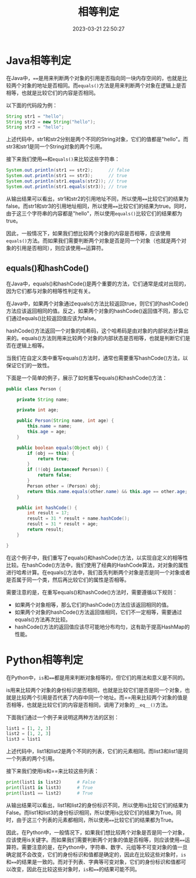 ﻿---
title: 相等判定
date: 2023-03-21 22:50:27
summary: 本文分享程序设计常常涉及的相等性判定问题，以Java和Python为例。
tags:
- 程序设计
categories:
- 程序设计
---

# Java相等判定

在Java中，`==`是用来判断两个对象的引用是否指向同一块内存空间的，也就是比较两个对象的地址是否相同。而`equals()`方法是用来判断两个对象在逻辑上是否相等，也就是比较它们的内容是否相同。

以下面的代码段为例：
```java
String str1 = "hello";
String str2 = new String("hello");
String str3 = "hello";
```

上述代码中，str1和str2分别是两个不同的String对象，它们的值都是"hello"。而str3和str1是同一个String对象的两个引用。

接下来我们使用`==`和`equals()`来比较这些字符串：
```java
System.out.println(str1 == str2);      // false
System.out.println(str1 == str3);      // true
System.out.println(str1.equals(str2)); // true
System.out.println(str1.equals(str3)); // true
```

从输出结果可以看出，str1和str2的引用地址不同，所以使用`==`比较它们的结果为false。而str1和str3的引用地址相同，所以使用`==`比较它们的结果为true。同时，由于这三个字符串的内容都是"hello"，所以使用`equals()`比较它们的结果都为true。

因此，一般情况下，如果我们想比较两个对象的内容是否相等，应该使用`equals()`方法。而如果我们需要判断两个对象是否是同一个对象（也就是两个对象的引用是否相同），则应该使用`==`运算符。

## equals()和hashCode()

在Java中，equals()和hashCode()是两个重要的方法，它们通常是成对出现的，因为它们都与对象的相等性判定有关。

在Java中，如果两个对象通过equals()方法比较返回true，则它们的hashCode()方法应该返回相同的值。反之，如果两个对象的hashCode()返回值不同，那么它们通过equals()比较返回值应该为false。

hashCode()方法返回一个对象的哈希码，这个哈希码是由对象的内部状态计算出来的。equals()方法则用来比较两个对象的内部状态是否相等，也就是判断它们是否在逻辑上相等。

当我们在自定义类中重写equals()方法时，通常也需要重写hashCode()方法，以保证它们的一致性。

下面是一个简单的例子，展示了如何重写equals()和hashCode()方法：
```java
public class Person {

    private String name;

    private int age;

    public Person(String name, int age) {
        this.name = name;
        this.age = age;
    }

    public boolean equals(Object obj) {
        if (obj == this) {
            return true;
        }
        if (!(obj instanceof Person)) {
            return false;
        }
        Person other = (Person) obj;
        return this.name.equals(other.name) && this.age == other.age;
    }

    public int hashCode() {
        int result = 17;
        result = 31 * result + name.hashCode();
        result = 31 * result + age;
        return result;
    }

}
```

在这个例子中，我们重写了equals()和hashCode()方法，以实现自定义的相等性比较。在hashCode()方法中，我们使用了经典的HashCode算法，对对象的属性进行哈希计算。在equals()方法中，我们首先判断两个对象是否是同一个对象或者是否属于同一个类，然后再比较它们的属性是否相等。

需要注意的是，在重写equals()和hashCode()方法时，需要遵循以下规则：
- 如果两个对象相等，那么它们的hashCode()方法应该返回相同的值。
- 如果两个对象的hashCode()方法返回值相同，它们不一定相等，需要通过equals()方法再次比较。
- hashCode()方法的返回值应该尽可能地分布均匀，这有助于提高HashMap的性能。

# Python相等判定

在Python中，`is`和`==`都是用来判断对象相等的，但它们的用法和意义是不同的。

is用来比较两个对象的身份标识是否相同，也就是比较它们是否是同一个对象，也就是比较两个引用是否代表了内存中同一个地址。而==用来比较两个对象的值是否相等，也就是比较它们的内容是否相同，调用了对象的`__eq__()`方法。

下面我们通过一个例子来说明这两种方法的区别：
```python
list1 = [1, 2, 3]
list2 = [1, 2, 3]
list3 = list1
```

上述代码中，list1和list2是两个不同的列表，它们的元素相同。而list3和list1是同一个列表的两个引用。

接下来我们使用is和==来比较这些列表：

```python
print(list1 is list2)      # False
print(list1 is list3)      # True
print(list1 == list2)      # True
```

从输出结果可以看出，list1和list2的身份标识不同，所以使用is比较它们的结果为False。而list1和list3的身份标识相同，所以使用is比较它们的结果为True。同时，由于这三个列表的元素都相同，所以使用`==`比较它们的结果都为True。

因此，在Python中，一般情况下，如果我们想比较两个对象是否是同一个对象，应该使用is关键字。而如果我们需要判断两个对象的值是否相等，则应该使用`==`运算符。需要注意的是，在Python中，字符串、数字、元组等不可变对象的值一旦确定就不会改变，它们的身份标识和值都是确定的，因此在比较这些对象时，`is`和`==`的结果是一致的。而对于列表、字典等可变对象，它们的身份标识和值都可以改变，因此在比较这些对象时，`is`和`==`的结果可能不同。
